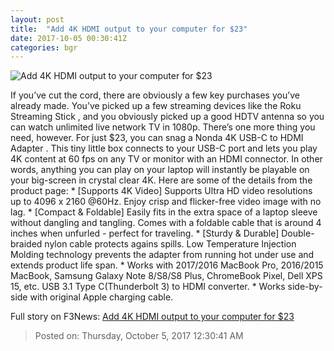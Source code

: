 ```yaml
---
layout: post
title:  "Add 4K HDMI output to your computer for $23"
date: 2017-10-05 00:30:41Z
categories: bgr
---
```


![Add 4K HDMI output to your computer for $23](https://boygeniusreport.files.wordpress.com/2017/05/microsoft-surface-laptop.jpg?quality=98&strip=all)

If you’ve cut the cord, there are obviously a few key purchases you’ve already made. You’ve picked up a few streaming devices like the Roku Streaming Stick , and you obviously picked up a good HDTV antenna so you can watch unlimited live network TV in 1080p. There’s one more thing you need, however. For just $23, you can snag a Nonda 4K USB-C to HDMI Adapter . This tiny little box connects to your USB-C port and lets you play 4K content at 60 fps on any TV or monitor with an HDMI connector. In other words, anything you can play on your laptop will instantly be playable on your big-screen in crystal clear 4K. Here are some of the details from the product page: * [Supports 4K Video] Supports Ultra HD video resolutions up to 4096 x 2160 @60Hz. Enjoy crisp and flicker-free video image with no lag. * [Compact & Foldable] Easily fits in the extra space of a laptop sleeve without dangling and tangling. Comes with a foldable cable that is around 4 inches when unfurled - perfect for traveling. * [Sturdy & Durable] Double-braided nylon cable protects agains spills. Low Temperature Injection Molding technology prevents the adapter from running hot under use and extends product life span. * Works with 2017/2016 MacBook Pro, 2016/2015 MacBook, Samsung Galaxy Note 8/S8/S8 Plus, ChromeBook Pixel, Dell XPS 15, etc. USB 3.1 Type C(Thunderbolt 3) to HDMI converter. * Works side-by-side with original Apple charging cable.


Full story on F3News: [Add 4K HDMI output to your computer for $23](http://www.f3nws.com/n/KsaCeD)

> Posted on: Thursday, October 5, 2017 12:30:41 AM
